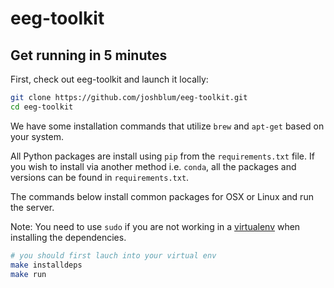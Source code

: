 eeg-toolkit
=================

## Get running in 5 minutes

First, check out eeg-toolkit and launch it locally:

```bash
git clone https://github.com/joshblum/eeg-toolkit.git
cd eeg-toolkit
```

We have some installation commands that utilize `brew` and `apt-get`
based on your system.

All Python packages are install using `pip` from the `requirements.txt` file.
If you wish to install via another method i.e. `conda`, all the packages and
versions can be found in `requirements.txt`.

The commands below install common packages for OSX or Linux and run the server.

Note: You need to use `sudo` if you are not working in a
[virtualenv](http://docs.python-guide.org/en/latest/dev/virtualenvs/) when
installing the dependencies.

```bash
# you should first lauch into your virtual env
make installdeps
make run
```
